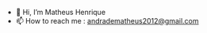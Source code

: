 - 👋 Hi, I’m Matheus Henrique
- 📫 How to reach me : andradematheus2012@gmail.com


<!---
MTH1209/MTH1209 is a ✨ special ✨ repository because its `README.md` (this file) appears on your GitHub profile.
You can click the Preview link to take a look at your changes.
--->
